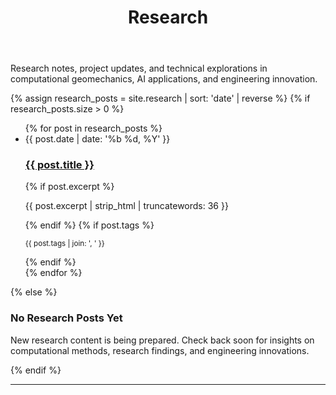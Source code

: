 ﻿---
layout: default
title: Research
permalink: /research/
---

<section class="section">
  <p class="section-lead">Research notes, project updates, and technical explorations in computational geomechanics, AI applications, and engineering innovation.</p>
  
  {% assign research_posts = site.research | sort: 'date' | reverse %}
  {% if research_posts.size > 0 %}
  <ul class="post-list">
    {% for post in research_posts %}
    <li>
      <article class="post-card">
        <time datetime="{{ post.date | date_to_xmlschema }}">{{ post.date | date: '%b %d, %Y' }}</time>
        <h3><a href="{{ post.url | relative_url }}">{{ post.title }}</a></h3>
        {% if post.excerpt %}
        <p>{{ post.excerpt | strip_html | truncatewords: 36 }}</p>
        {% endif %}
        {% if post.tags %}
        <p class="post-card-meta">
          <small>{{ post.tags | join: ', ' }}</small>
        </p>
        {% endif %}
      </article>
    </li>
    {% endfor %}
  </ul>
  {% else %}
  <div class="empty-state">
    <h3>No Research Posts Yet</h3>
    <p>New research content is being prepared. Check back soon for insights on computational methods, research findings, and engineering innovations.</p>
  </div>
  {% endif %}
</section>

---